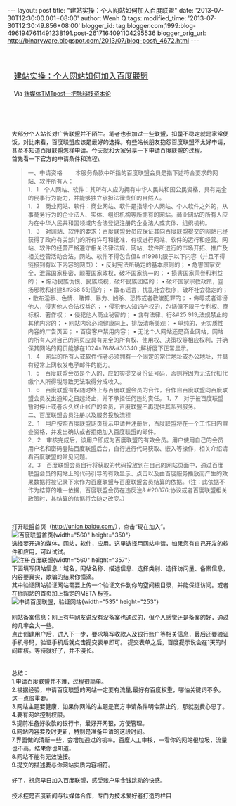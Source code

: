 --- layout: post title: "建站实操：个人网站如何加入百度联盟" date:
'2013-07-30T12:30:00.001+08:00' author: Wenh Q tags: modified\_time:
'2013-07-30T12:30:49.856+08:00' blogger\_id:
tag:blogger.com,1999:blog-4961947611491238191.post-2617164091104295536
blogger\_orig\_url:
http://binaryware.blogspot.com/2013/07/blog-post\_4672.html ---
<div style="margin: 10px; padding: 5px;">

<div style="font-size: 18px;">

[\
建站实操：个人网站如何加入百度联盟](http://www.tmtpost.com/52467.html)

</div>

<div style="font-size: 13px;">

Via [钛媒体TMTpost—把脉科技资本论](http://www.tmtpost.com/)

</div>

</div>

<div style="font-size: 13px; padding: 15px 0 10px 10px;">

\
大部分个人站长对广告联盟并不陌生。笔者也参加过一些联盟，扣量不稳定就是家常便饭。对比来看，百度联盟应该是最好的选择。有些站长朋友抱怨百度联盟不太好申请，甚至不知道百度联盟怎样申请。今天就和大家分享一下申请百度联盟的过程。\
首先看一下官方的申请条件和流程\
> 一、申请资格
> 　　本服务条款中所指的百度联盟会员是指下述符合要求的网站、软件所有人：\
> 1．1　个人网站、软件：其所有人应为拥有中华人民共和国公民资格，具有完全的民事行为能力，并能够独立承担法律责任的自然人。\
> 1．2　商业网站、软件：商业网站、软件是指除个人网站、个人软件之外的，从事商务行为的企业法人、实体、组织机构等所拥有的网站。商业网站的所有人应为在中华人民共和国领域内合法登记注册的企业法人或实体、组织机构。\
> 1．3　对网站、软件的要求：百度联盟会员应保证其向百度联盟提交的网站已经获得了政府有关部门的所有许可和批准，有权进行网站、软件的运行和经营。网站、软件的经营严格遵守相关法律法规，网站、软件所进行的市场开拓、推广及相关经营活动合法。网站、软件不得包含但&
> \#19981;限于以下内容（并且不得链接到有以下内容的网页）：
> • 反对宪法所确定的基本原则的；
> • 危害国家安全，泄露国家秘密，颠覆国家政权，破坏国家统一的；
> • 损害国家荣誉和利益的； • 煽动民族仇恨、民族歧视，破坏民族团结的；
> • 破坏国家宗教政策，宣扬邪教和封建&\#368 55;信的；
> • 散布谣言，扰乱社会秩序，破坏社会稳定的；
> • 散布淫秽、色情、赌博、暴力、凶杀、恐怖或者教唆犯罪的；
> • 侮辱或者诽谤他人，侵害他人合法权益的；
> • 侵犯他人知识产权的，包括但不限于专利权、商标权、著作权；
> • 侵犯他人商业秘密的； • 含有法律、行&\#25 919;法规禁止的其他内容的；
> • 网站内容必须健康向上，排版清晰美观；
> • 单纯的，无实质性内容的广告页面； • 百度客户禁用内容；
> • 无论个人网站还是商业网站，网站的所有人对自己的网页应具有完全的所有权、使用权、决策权等相应权利，并确保其网站的网页能够在1024×768&\#30340
> ;解析度下正常显示。\
> 1．4　网站的所有人或软件作者必须拥有一个固定的常住地址或办公地址，并具有经常上网收发电子邮件的能力。\
> 1．5　百度联盟会员是个人的，应如实提交身份证号码，否则将因为无法代扣代缴个人所得税导致无法取得分成收入。\
> 1．6　百度联盟有权随时终止与百度联盟会员的合作，合作自百度联盟向百度联盟会员发出通知之日起终止，并不承担任何违约责任。
> 1．7　对于被百度联盟暂时停止或者永久终止帐户的会员，百度联盟不再提供其系列服务。\
> 二、百度联盟会员注册以及服务投放流程\
> 2．1　用户按照百度联盟网页提示申请并注册后，百度联盟将在一个工作日内审查资格，并发出确认或者拒绝加入百度联盟的邮件。\
> 2．2　审核完成后，该用户即成为百度联盟的有效会员。用户使用自己的会员用户名和密码登陆百度联盟后台，自行进行代码获取、嵌入等操作，相关介绍请看百度联盟的常见问题。\
> 2．3　百度联盟会员自行将获取的代码投放到在自己的网站页面中，通过百度联盟会员的网站上的代码引导的有效显示、点击以及由百度服务播放而产生的效果数据将被记录下来作为百度联盟与百度联盟会员结算的依据。（注：此依据不作为结算的唯一依据，百度联盟会员在违反注&
> \#20876;协议或者百度联盟相关政策时，其结算的依据将会随之改变。）

\
\
打开联盟首页（<http://union.baidu.com/>），点击“现在加入”。\
![百度联盟首页](http://www.tmtpost.com/wp-content/uploads/2013/07/137515233232-560x350.jpg "百度联盟首页"){width="560"
height="350"}\
选择要开通的媒体，网站，软件，应用。这里选择用网站申请，如果您有自己开发的软件和应用，可以试试。\
![注册百度联盟](http://www.tmtpost.com/wp-content/uploads/2013/07/13751526092-560x357.png "注册百度联盟"){width="560"
height="357"}\
下面填写网站信息：域名，网站名称、描述信息、选择类别、选择访问量、备案信息，内容要真实，欺骗的结果你懂滴。\
其中验证网站验证网站需要上传一个验证文件到你的空间根目录，并能保证访问。或者在你网站的首页加上指定的META
标签。\
![申请百度联盟，验证网站](http://www.tmtpost.com/wp-content/uploads/2013/07/137515293798.png "申请百度联盟，验证网站"){width="535"
height="253"}\
\
网站备案信息：网上有些网友说没有没备案也通过的，但个人感觉还是备案的好，通过的几率会大一些。\
点击创建用户后，进入下一步，要求填写收款人及银行账户等相关信息，最后还要验证手机号码，验证手机后就点击提交表单即可。
提交表单之后，百度提示说会在1天的时间审核。等待就好了，并不漫长。\
\
\
总结：\
1.申请百度联盟并不难，过程很简单。\
2.根据经验，申请百度联盟的网站一定要有流量,最好有百度权重，哪怕关键词不多。这一点很重要。\
3.网站主题要健康，如果你网站的主题是官方申请条件明令禁止的，那就别费心思了。\
4.要有网站控制权限。\
5.提前准备好收款的银行卡，最好开网银，方便管理。\
6.网站内容要及时更新，特别是准备申请的这段时间。\
7.界面做的清新一些，会增加通过的机率。百度人工审核，一看你的网站很垃圾，流量也不高，结果你也知道。\
8.网站不能有无效链接。\
9.提交的描述要与你网站实质内容相符。\
\
好了，祝您早日加入百度联盟，感受账户里金钱跳动的快感。\
\
    技术控是百度新闻与钛媒体合作，专门为技术爱好者打造的栏目

</div>
